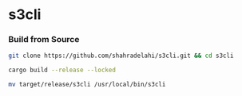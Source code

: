 # s3cli

### Build from Source

```bash
git clone https://github.com/shahradelahi/s3cli.git && cd s3cli

cargo build --release --locked

mv target/release/s3cli /usr/local/bin/s3cli
```